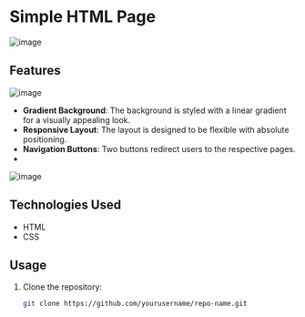# Simple HTML Page

![image](https://github.com/user-attachments/assets/59aac965-f5b9-4245-aa37-2b2ac70bc4c5)

## Features

 ![image](https://github.com/user-attachments/assets/0afe9f5e-862e-48bb-aac9-0478911e67a2)

- **Gradient Background**: The background is styled with a linear gradient for a visually appealing look.
- **Responsive Layout**: The layout is designed to be flexible with absolute positioning.
- **Navigation Buttons**: Two buttons redirect users to the respective pages.
- 
![image](https://github.com/user-attachments/assets/b5f76092-d0e6-47e5-a10a-c78d25d28efc)

 
## Technologies Used

- HTML
- CSS

## Usage

1. Clone the repository:
   ```bash
   git clone https://github.com/yourusername/repo-name.git
